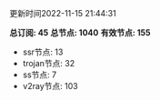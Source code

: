 更新时间2022-11-15 21:44:31

**总订阅: 45**
**总节点: 1040**
**有效节点: 155**
- ssr节点: 13
- trojan节点: 32
- ss节点: 7
- v2ray节点: 103
